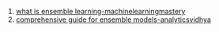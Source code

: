 1. <a href="https://machinelearningmastery.com/what-is-ensemble-learning/">what is ensemble learning-machinelearningmastery</a>
2. <a href="https://www.analyticsvidhya.com/blog/2018/06/comprehensive-guide-for-ensemble-models/">comprehensive guide for ensemble models-analyticsvidhya</a>

